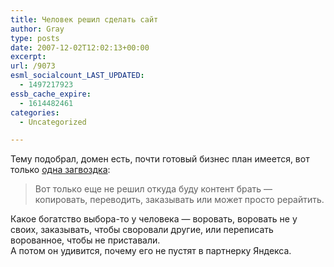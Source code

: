 ```yaml
---
title: Человек решил сделать сайт
author: Gray
type: posts
date: 2007-12-02T12:02:13+00:00
excerpt:
url: /9073
esml_socialcount_LAST_UPDATED:
  - 1497217923
essb_cache_expire:
  - 1614482461
categories:
  - Uncategorized

---
```








Тему подобрал, домен есть, почти готовый бизнес план имеется, вот только <a href="http://arn.ro/node/155" target="_blank">одна загвоздка</a>:

> Вот только еще не решил откуда буду контент брать &#8212; копировать, переводить, заказывать или может просто рерайтить.

Какое богатство выбора-то у человека &#8212; воровать, воровать не у своих, заказывать, чтобы своровали другие, или переписать ворованное, чтобы не приставали.  
А потом он удивится, почему его не пустят в партнерку Яндекса.